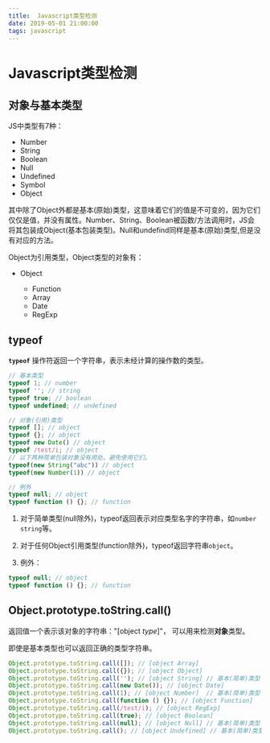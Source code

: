 ```yaml
---
title:  Javascript类型检测
date: 2019-05-01 21:00:00
tags: javascript
---
```


# Javascript类型检测

## 对象与基本类型

JS中类型有7种：

* Number
* String
* Boolean
* Null
* Undefined
* Symbol
* Object

其中除了Object外都是基本(原始)类型，这意味着它们的值是不可变的，因为它们仅仅是值，并没有属性。Number、String、Boolean被函数/方法调用时，JS会将其包装成Object(基本包装类型)。Null和undefind同样是基本(原始)类型,但是没有对应的方法。

Object为引用类型，Object类型的对象有：

* Object
  
  * Function
  * Array
  * Date
  * RegExp
  
  


## typeof

 **`typeof`** 操作符返回一个字符串，表示未经计算的操作数的类型。

```js
// 基本类型
typeof 1; // number
typeof ''; // string
typeof true; // boolean
typeof undefined; // undefined

// 对象(引用)类型
typeof []; // object
typeof {}; // object
typeof new Date() // object
typeof /test/i; // object
// 以下两种简单包装对象没有用处。避免使用它们。
typeof(new String("abc")) // object 
typeof(new Number(1)) // object

// 例外
typeof null; // object
typeof function () {}; // function
```

1. 对于简单类型(null除外)，typeof返回表示对应类型名字的字符串，如`number` `string`等。

2. 对于任何Object引用类型(function除外)，typeof返回字符串`object`。

3. 例外：

```js
typeof null; // object
typeof function () {}; // function
```



## Object.prototype.toString.call()

返回值一个表示该对象的字符串："[object *type*]"， 可以用来检测**对象**类型。

即使是基本类型也可以返回正确的类型字符串。

```js
Object.prototype.toString.call([]); // [object Array]
Object.prototype.toString.call({}); // [object Object]
Object.prototype.toString.call(''); // [object String] // 基本(简单)类型
Object.prototype.toString.call(new Date()); // [object Date]
Object.prototype.toString.call(1); // [object Number]  // 基本(简单)类型
Object.prototype.toString.call(function () {}); // [object Function]
Object.prototype.toString.call(/test/i); // [object RegExp]
Object.prototype.toString.call(true); // [object Boolean]
Object.prototype.toString.call(null); // [object Null] // 基本(简单)类型
Object.prototype.toString.call(); // [object Undefined] // 基本(简单)类型
```

